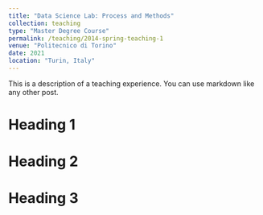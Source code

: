 ```yaml
---
title: "Data Science Lab: Process and Methods"
collection: teaching
type: "Master Degree Course"
permalink: /teaching/2014-spring-teaching-1
venue: "Politecnico di Torino"
date: 2021
location: "Turin, Italy"
---
```


This is a description of a teaching experience. You can use markdown like any other post.

Heading 1
======

Heading 2
======

Heading 3
======
